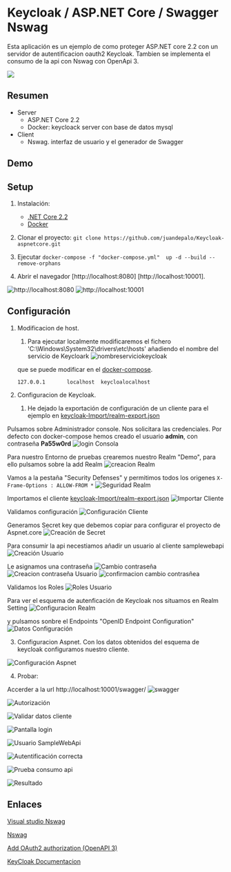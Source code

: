 # Keycloak /  ASP.NET Core / Swagger Nswag
Esta aplicación es un ejemplo de como proteger ASP.NET core 2.2 con un servidor de autentificacion oauth2 Keycloak.
Tambien se implementa el consumo de la api con Nswag con OpenApi 3.

![](./images/2019-07-29_8-07-45.gif)
## Resumen
- Server
  - ASP.NET Core 2.2
  - Docker: keycloack server con base de datos mysql
- Client
  - Nswag. interfaz de usuario y el generador de Swagger

## Demo

## Setup

1. Instalación:
   - [.NET Core 2.2](https://www.microsoft.com/net/core)
   - [Docker](https://docs.docker.com/engine/installation/)

2. Clonar el proyecto:
    `git clone https://github.com/juandepalo/Keycloak-aspnetcore.git`

3. Ejecutar `docker-compose -f "docker-compose.yml"  up -d --build --remove-orphans`

4. Abrir el navegador [http://localhost:8080] [http://localhost:10001].


![http://localhost:8080](./images/2019-07-29_8-40-30.png) ![http://localhost:10001](./images/2019-07-29_8-40-39.png)

## Configuración

1. Modificacion de host.
   1.  Para ejecutar localmente modificaremos el fichero 'C:\Windows\System32\drivers\etc\hosts' añadiendo el nombre del servicio de Keycloark
        ![nombreserviciokeycloak](./images/nombreServicioKeycloak.png)

    que se puede modificar en el [docker-compose](./src/sampleWebApi/docker-compose.yml).




    `127.0.0.1       localhost  keycloalocalhost`

2. Configuracion de Keycloak.
   1. He dejado la exportación de configuración de un cliente para el ejemplo en [keycloak-Import/realm-export.json](./keycloak-Import/realm-export.json)

Pulsamos sobre Administrador console. Nos solicitara las credenciales.
Por defecto con docker-compose hemos creado el usuario **admin**, con contraseña **Pa55w0rd**
![login Consola](./images/loginconsola.png)

Para nuestro Entorno de pruebas crearemos nuestro Realm "Demo", para ello pulsamos sobre la add Realm
![creacion Realm](./images/creacionRealm.png)

Vamos a la pestaña "Security Defenses" y permitimos todos los origenes
`X-Frame-Options : ALLOW-FROM *`
![Seguridad Realm](./images/SeguiridadRealm.png)

Importamos el cliente [keycloak-Import/realm-export.json](./keycloak-Import/realm-export.json)
![Importar Cliente](./images/importacioncliente.png)

Validamos configuración
![Configuración Cliente](./images/configuracionCliente.png)

Generamos Secret key que debemos copiar para configurar el proyecto de Aspnet.core
![Creación de Secret](./images/RegeneracionSecret.png)

Para consumir la api necestiamos añadir un usuario al cliente samplewebapi
![Creación Usuario](./images/CreacionUsuario.png)

Le asignamos una contraseña
![Cambio contraseña](./images/contrasenaUsuario.png)
![Creacion contraseña Usuario](./images/creacionContrasenaUsuario.png)
![confirmacion cambio contrasñea](./images/confirmacioncambiocontrasena.png)

Validamos los Roles
![Roles Usuario](./images/rolesUsuario.png)

Para ver el esquema de autenficación de Keycloak nos situamos en Realm Setting
![Configuracion Realm](./images/obtenerconfiguracion.png)

y pulsamos sonbre el Endpoints "OpenID Endpoint Configuration"
![Datos Configuración](./images/datosconfiguracion.png)

3. Configuracion Aspnet.
   Con los datos obtenidos del esquema de keycloak configuramos nuestro cliente.

![Configuración Aspnet](./images/configuracionAspnet.png)


4. Probar:

Accerder a la url http://localhost:10001/swagger/
![swagger](./images/swagger.png)

![Autorización](./images/autentificacionSwagger.png)

![Validar datos cliente](./images/datosautorizacion.png)


![Pantalla login](./images/loginkeycloak.png)

![Usuario SampleWebApi](./images/loginusuarioSampleWebapi.png)

![Autentificación correcta](./images/AutorizacionCorrecta.png)

![Prueba consumo api](./images/ejecutarApi.png)

![Resultado](./images/Resultado.png)


## Enlaces
[Visual studio Nswag](https://docs.microsoft.com/es-es/aspnet/core/tutorials/getting-started-with-nswag?view=aspnetcore-2.2&tabs=visual-studio)

[Nswag](https://github.com/RicoSuter/NSwag)

[Add OAuth2 authorization (OpenAPI 3)](https://github.com/RicoSuter/NSwag/wiki/AspNetCore-Middleware)

[KeyCloak Documentacion](https://www.keycloak.org/archive/documentation-6.0.html)

